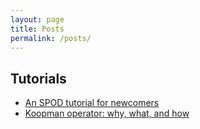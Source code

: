 ```yaml
---
layout: page
title: Posts
permalink: /posts/
---
```

## Tutorials
- [An SPOD tutorial for newcomers](spod)
- [Koopman operator: why, what, and how](koopman)

